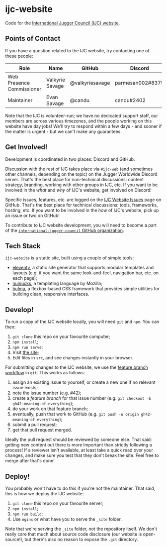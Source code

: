 # ijc-website

Code for the [International Jugger Council (IJC) website](https://juggercouncil.org).

## Points of Contact

If you have a question related to the IJC website, try contacting one of these people:

| Role | Name | GitHub | Discord |
|-|-|-|-|
| Web Presence Commissioner | Valkyrie Savage | @valkyriesavage | parmesan002#8375 |
| Maintainer | Evan Savage | @candu | candu#2402 |

Note that the IJC is volunteer-run; we have no dedicated support staff, our members are across various timezones, and the people working on this website have day jobs!  We'll try to respond within a few days - and sooner if the matter is urgent - but we can't make any guarantees.

## Get Involved!

Development is coordinated in two places: Discord and GitHub.

Discussion with the rest of IJC takes place via `#ijc-web` (and sometimes other channels, depending on the topic) on the Jugger Worldwide Discord server.  That's the best place for non-technical discussions: content strategy, branding, working with other groups in IJC, etc.  If you want to be involved in the _what_ and _why_ of IJC's website, get involved on Discord!

Specific issues, features, etc. are logged on the [IJC Website Issues](https://github.com/international-jugger-council/ijc-website/issues) page on GitHub.  That's the best place for technical discussions: tools, frameworks, hosting, etc.  If you want to be involved in the _how_ of IJC's website, pick up an issue or two on GitHub!

To contribute to IJC website development, you will need to become a part of the [`international-jugger-council` GitHub organization](https://github.com/international-jugger-council).

## Tech Stack

`ijc-website` is a static site, built using a couple of simple tools:

- [eleventy](https://www.11ty.dev/), a static site generator that supports modular templates and layouts (e.g. if you want the same look-and-feel, navigation bar, etc. on each page);
- [nunjucks](https://mozilla.github.io/nunjucks/), a templating language by Mozilla;
- [bulma](https://bulma.io/), a flexbox-based CSS framework that provides simple utilities for building clean, responsive interfaces.

## Develop!

To run a copy of the IJC website locally, you will need `git` and `npm`.  You can then:

1. `git clone` this repo on your favourite computer;
2. `npm install`;
3. `npm run serve`;
4. Visit [the site](http://localhost:8081);
5. Edit files in `src`, and see changes instantly in your browser.

For submitting changes to the IJC website, we use the [feature branch workflow](https://www.atlassian.com/git/tutorials/comparing-workflows/feature-branch-workflow) in `git`.  This works as follows:

1. assign an existing issue to yourself, or create a new one if no relevant issue exists;
2. note the issue number (e.g. #42);
3. create a _feature branch_ for that issue number (e.g. `git checkout -b gh42-meaning-of-everything`);
4. do your work on that feature branch;
5. eventually, push that work to GitHub (e.g. `git push -u origin gh42-meaning-of-everything`);
6. submit a pull request;
7. get that pull request merged.

Ideally the pull request should be reviewed by someone else.  That said: getting new content out there is more important than strictly following a process!  If a reviewer isn't available, at least take a quick read over your changes, and make sure you test that they don't break the site.  Feel free to merge after that's done!

## Deploy!

You probably won't have to do this if you're not the maintainer.  That said, this is how we deploy the IJC website:

1. `git clone` this repo on your favourite server;
2. `npm install`;
3. `npm run build`;
4. Use `nginx` or what have you to serve the `_site` folder.

Note that we're serving the `_site` folder, _not_ the repository itself.  We don't really care that much about source code disclosure (our website is open-source!), but there's also no reason to expose the `.git` directory.
